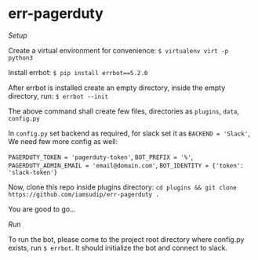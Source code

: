 # err-pagerduty

*Setup*

Create a virtual environment for convenience: `$ virtualenv virt -p python3`

Install errbot: `$ pip install errbot==5.2.0`

After errbot is installed create an empty directory, inside the empty directory, run: `$ errbot --init`

The above command shall create few files, directories as `plugins`, `data`, `config.py`

In `config.py` set backend as required, for slack set it as `BACKEND = 'Slack'`, We need few more config as well:

`PAGERDUTY_TOKEN = 'pagerduty-token'`, `BOT_PREFIX = '%'`, `PAGERDUTY_ADMIN_EMAIL = 'email@domain.com'`, `BOT_IDENTITY = {'token': 'slack-token'}`

Now, clone this repo inside plugins directory: `cd plugins && git clone https://github.com/iamsudip/err-pagerduty .`

You are good to go...

*Run*

To run the bot, please come to the project root directory where config.py exists, run `$ errbot`. It should initialize the bot and connect to slack.
